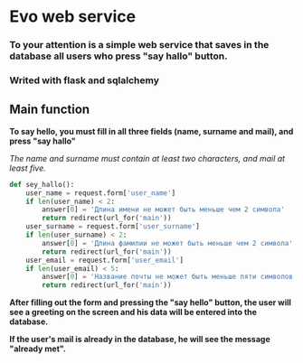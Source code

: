 # Evo web service

### To your attention is a simple web service that saves in the database all users who press "say hallo" button.

### Writed with flask and sqlalchemy

## Main function

**To say hello, you must fill in all three fields (name, surname and mail), and press "say hallo"**

*The name and surname must contain at least two characters, and mail at least five.*

```python
def sey_hallo():
    user_name = request.form['user_name']
    if len(user_name) < 2:
        answer[0] = 'Длина имени не может быть меньше чем 2 символа'
        return redirect(url_for('main'))
    user_surname = request.form['user_surname']
    if len(user_surname) < 2:
        answer[0] = 'Длина фамилии не может быть меньше чем 2 символа'
        return redirect(url_for('main'))
    user_email = request.form['user_email']
    if len(user_email) < 5:
        answer[0] = 'Название почты не может быть меньше пяти символов'
        return redirect(url_for('main'))
```        

**After filling out the form and pressing the "say hello" button, the user will see a greeting on the screen and his data will be entered into the database.**

**If the user's mail is already in the database, he will see the message "already met".**
